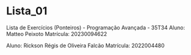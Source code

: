 # Lista_01
Lista de Exercícios (Ponteiros) - Programação Avançada - 35T34
Aluno: Matteo Peixoto
Matrícula: 20230094622

Aluno: Rickson Régis de Oliveira Falcão
Matrícula: 2022004480
